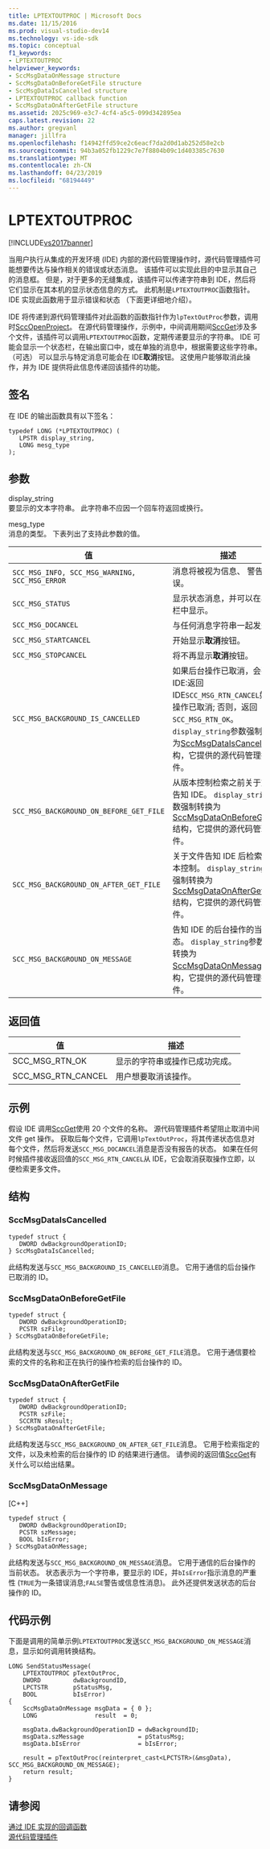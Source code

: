 ```yaml
---
title: LPTEXTOUTPROC | Microsoft Docs
ms.date: 11/15/2016
ms.prod: visual-studio-dev14
ms.technology: vs-ide-sdk
ms.topic: conceptual
f1_keywords:
- LPTEXTOUTPROC
helpviewer_keywords:
- SccMsgDataOnMessage structure
- SccMsgDataOnBeforeGetFile structure
- SccMsgDataIsCancelled structure
- LPTEXTOUTPROC callback function
- SccMsgDataOnAfterGetFile structure
ms.assetid: 2025c969-e3c7-4cf4-a5c5-099d342895ea
caps.latest.revision: 22
ms.author: gregvanl
manager: jillfra
ms.openlocfilehash: f14942ffd59ce2c6eacf7da2d0d1ab252d58e2cb
ms.sourcegitcommit: 94b3a052fb1229c7e7f8804b09c1d403385c7630
ms.translationtype: MT
ms.contentlocale: zh-CN
ms.lasthandoff: 04/23/2019
ms.locfileid: "68194449"
---
```

# <a name="lptextoutproc"></a>LPTEXTOUTPROC
[!INCLUDE[vs2017banner](../includes/vs2017banner.md)]

当用户执行从集成的开发环境 (IDE) 内部的源代码管理操作时，源代码管理插件可能想要传达与操作相关的错误或状态消息。 该插件可以实现此目的中显示其自己的消息框。 但是，对于更多的无缝集成，该插件可以传递字符串到 IDE，然后将它们显示在其本机的显示状态信息的方式。 此机制是`LPTEXTOUTPROC`函数指针。 IDE 实现此函数用于显示错误和状态 （下面更详细地介绍）。  
  
 IDE 将传递到源代码管理插件对此函数的函数指针作为`lpTextOutProc`参数，调用时[SccOpenProject](../extensibility/sccopenproject-function.md)。 在源代码管理操作，示例中，中间调用期间[SccGet](../extensibility/sccget-function.md)涉及多个文件，该插件可以调用`LPTEXTOUTPROC`函数，定期传递要显示的字符串。 IDE 可能会显示一个状态栏，在输出窗口中，或在单独的消息中，根据需要这些字符串。 （可选） 可以显示与特定消息可能会在 IDE**取消**按钮。 这使用户能够取消此操作，并为 IDE 提供将此信息传递回该插件的功能。  
  
## <a name="signature"></a>签名  
 在 IDE 的输出函数具有以下签名：  
  
```cpp#  
typedef LONG (*LPTEXTOUTPROC) (  
   LPSTR display_string,  
   LONG mesg_type  
);  
```  
  
## <a name="parameters"></a>参数  
 display_string  
 要显示的文本字符串。 此字符串不应因一个回车符返回或换行。  
  
 mesg_type  
 消息的类型。 下表列出了支持此参数的值。  
  
|值|描述|  
|-----------|-----------------|  
|`SCC_MSG_INFO, SCC_MSG_WARNING, SCC_MSG_ERROR`|消息将被视为信息、 警告或错误。|  
|`SCC_MSG_STATUS`|显示状态消息，并可以在状态栏中显示。|  
|`SCC_MSG_DOCANCEL`|与任何消息字符串一起发送。|  
|`SCC_MSG_STARTCANCEL`|开始显示**取消**按钮。|  
|`SCC_MSG_STOPCANCEL`|将不再显示**取消**按钮。|  
|`SCC_MSG_BACKGROUND_IS_CANCELLED`|如果后台操作已取消，会要求 IDE:返回 IDE`SCC_MSG_RTN_CANCEL`如果操作已取消; 否则，返回`SCC_MSG_RTN_OK`。 `display_string`参数强制转换为[SccMsgDataIsCancelled](#LinkSccMsgDataIsCancelled)结构，它提供的源代码管理插件。|  
|`SCC_MSG_BACKGROUND_ON_BEFORE_GET_FILE`|从版本控制检索之前关于文件告知 IDE。 `display_string`参数强制转换为[SccMsgDataOnBeforeGetFile](#LinkSccMsgDataOnBeforeGetFile)结构，它提供的源代码管理插件。|  
|`SCC_MSG_BACKGROUND_ON_AFTER_GET_FILE`|关于文件告知 IDE 后检索从版本控制。 `display_string`参数强制转换为[SccMsgDataOnAfterGetFile](#LinkSccMsgDataOnAfterGetFile)结构，它提供的源代码管理插件。|  
|`SCC_MSG_BACKGROUND_ON_MESSAGE`|告知 IDE 的后台操作的当前状态。 `display_string`参数强制转换为[SccMsgDataOnMessage](#LinkSccMsgDataOnMessage)结构，它提供的源代码管理插件。|  
  
## <a name="return-value"></a>返回值  
  
|值|描述|  
|-----------|-----------------|  
|SCC_MSG_RTN_OK|显示的字符串或操作已成功完成。|  
|SCC_MSG_RTN_CANCEL|用户想要取消该操作。|  
  
## <a name="example"></a>示例  
 假设 IDE 调用[SccGet](../extensibility/sccget-function.md)使用 20 个文件的名称。 源代码管理插件希望阻止取消中间文件 get 操作。 获取后每个文件，它调用`lpTextOutProc`，将其传递状态信息对每个文件，然后将发送`SCC_MSG_DOCANCEL`消息是否没有报告的状态。 如果在任何时候插件接收返回值的`SCC_MSG_RTN_CANCEL`从 IDE，它会取消获取操作立即，以便检索更多文件。  
  
## <a name="structures"></a>结构  
  
### <a name="LinkSccMsgDataIsCancelled"></a> SccMsgDataIsCancelled  
  
```cpp#  
typedef struct {  
   DWORD dwBackgroundOperationID;  
} SccMsgDataIsCancelled;  
```  
  
 此结构发送与`SCC_MSG_BACKGROUND_IS_CANCELLED`消息。 它用于通信的后台操作已取消的 ID。  
  
### <a name="LinkSccMsgDataOnBeforeGetFile"></a> SccMsgDataOnBeforeGetFile  
  
```cpp#  
typedef struct {  
   DWORD dwBackgroundOperationID;  
   PCSTR szFile;  
} SccMsgDataOnBeforeGetFile;  
```  
  
 此结构发送与`SCC_MSG_BACKGROUND_ON_BEFORE_GET_FILE`消息。 它用于通信要检索的文件的名称和正在执行的操作检索的后台操作的 ID。  
  
### <a name="LinkSccMsgDataOnAfterGetFile"></a> SccMsgDataOnAfterGetFile  
  
```cpp#  
typedef struct {  
   DWORD dwBackgroundOperationID;  
   PCSTR szFile;  
   SCCRTN sResult;  
} SccMsgDataOnAfterGetFile;  
```  
  
 此结构发送与`SCC_MSG_BACKGROUND_ON_AFTER_GET_FILE`消息。 它用于检索指定的文件，以及未检索的后台操作的 ID 的结果进行通信。 请参阅的返回值[SccGet](../extensibility/sccget-function.md)有关什么可以给出结果。  
  
### <a name="LinkSccMsgDataOnMessage"></a> SccMsgDataOnMessage  
 [C++]  
  
```  
typedef struct {  
   DWORD dwBackgroundOperationID;  
   PCSTR szMessage;  
   BOOL bIsError;  
} SccMsgDataOnMessage;  
```  
  
 此结构发送与`SCC_MSG_BACKGROUND_ON_MESSAGE`消息。 它用于通信的后台操作的当前状态。 状态表示为一个字符串，要显示的 IDE，并`bIsError`指示消息的严重性 (`TRUE`为一条错误消息;`FALSE`警告或信息性消息)。 此外还提供发送状态的后台操作的 ID。  
  
## <a name="code-example"></a>代码示例  
 下面是调用的简单示例`LPTEXTOUTPROC`发送`SCC_MSG_BACKGROUND_ON_MESSAGE`消息，显示如何调用转换结构。  
  
```cpp#  
LONG SendStatusMessage(  
    LPTEXTOUTPROC pTextOutProc,  
    DWORD         dwBackgroundID,  
    LPCTSTR       pStatusMsg,  
    BOOL          bIsError)  
{  
    SccMsgDataOnMessage msgData = { 0 };  
    LONG                result  = 0;  
  
    msgData.dwBackgroundOperationID = dwBackgroundID;  
    msgData.szMessage               = pStatusMsg;  
    msgData.bIsError                = bIsError;  
  
    result = pTextOutProc(reinterpret_cast<LPCTSTR>(&msgData), SCC_MSG_BACKGROUND_ON_MESSAGE);  
    return result;  
}  
```  
  
## <a name="see-also"></a>请参阅  
 [通过 IDE 实现的回调函数](../extensibility/callback-functions-implemented-by-the-ide.md)   
 [源代码管理插件](../extensibility/source-control-plug-ins.md)
